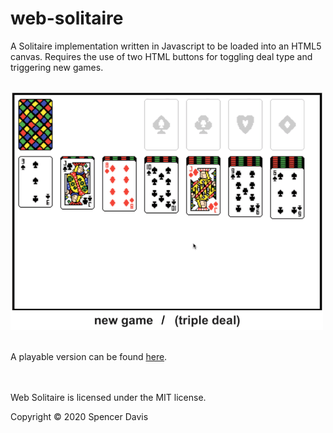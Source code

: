 # web-solitaire
A Solitaire implementation written in Javascript to be loaded into an HTML5 canvas. Requires the use of two HTML buttons for toggling deal type and triggering new games.
<br /><br />

![Gameplay Demo](demo/solitaire-gameplay.gif)
<br /><br />

A playable version can be found [here](https://www.strdavis.com/solitaire/).
<br /><br /><br />

Web Solitaire is licensed under the MIT license.

Copyright © 2020 Spencer Davis
